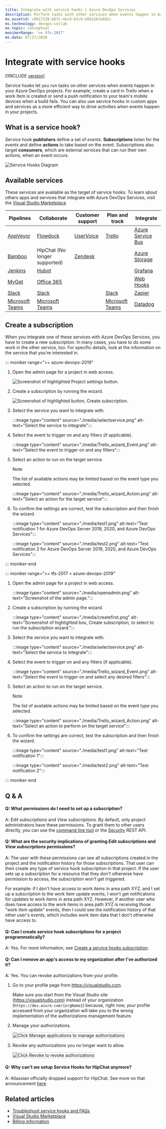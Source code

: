 ```yaml
---
title: Integrate with service hooks | Azure DevOps Services
description: Perform tasks with other services when events happen in Azure DevOps Services projects
ms.assetid: c0617128-b67c-4ec4-b1c9-e65e1b3ab82c
ms.technology: devops-collab
ms.topic: conceptual
monikerRange: '>= tfs-2017'
ms.date: 07/27/2020
---
```


# Integrate with service hooks

[!INCLUDE [version](../includes/version-tfs-2017-through-vsts.md)]

Service hooks let you run tasks on other services when events happen in your Azure DevOps 
projects. For example, create a card in Trello when a work item is created 
or send a push notification to your team's mobile devices when a build fails. You can also use service hooks in custom apps and services as a more efficient way to drive activities when events happen in your projects.

## What is a service hook?

Service hook **publishers** define a set of *events*. **Subscriptions** listen for the *events* and 
define **actions** to take based on the event. 
Subscriptions also target **consumers**, which are external services that can run their own actions, 
when an event occurs.

![Service Hooks Diagram](./media/service-hooks.png)

## Available services

These services are available as the target of service hooks. To learn about others apps and services that 
integrate with Azure DevOps Services, visit the [Visual Studio Marketplace](https://marketplace.visualstudio.com/#AzureDevOpsServices)

Pipelines                  |  Collaborate 	                    | Customer support	                    | Plan and track 	             | Integrate
-------------------		           |  -------------	                    | ----------------		                | ---------		                 | -------
[AppVeyor](https://www.appveyor.com/docs/) | [Flowdock](https://www.flowdock.com/api/integration-getting-started) | [UserVoice](https://feedback.uservoice.com/knowledgebase/articles/363410-vsts-azure-devops-integration)  | [Trello](./services/trello.md) | [Azure Service Bus](../pipelines/tasks/utility/publish-to-azure-service-bus.md)
[Bamboo](https://confluence.atlassian.com/bamboo/enabling-webhooks-946626050.html)	   |	HipChat (No longer supported)	|	[Zendesk](https://support.zendesk.com/hc/articles/204890268-Creating-webhooks-with-the-HTTP-target) 		|  |	[Azure Storage](https://docs.microsoft.com/azure/azure-functions/functions-integrate-storage-queue-output-binding)
[Jenkins](./services/jenkins.md)   |	[Hubot](https://hubot.github.com/docs/)	|											|			|	[Grafana](./services/grafana.md) |
[MyGet](https://docs.myget.org/docs/reference/webhooks)	   |	[Office 365](https://docs.microsoft.com/office/office-365-management-api/office-365-management-activity-api-reference#start-a-subscription)	|											|			|	[Web Hooks](./services/webhooks.md) |
[Slack](./services/slack.md)	   |[Slack](./services/slack.md)	|	|	[Slack](./services/slack.md)	| [Zapier](https://zapier.com/apps/webhook/integrations) 
| [Microsoft Teams](./services/teams.md) | [Microsoft Teams](./services/teams.md) |   |[Microsoft Teams](./services/teams.md) | [Datadog](./services/datadog.md)  

## Create a subscription

When you integrate one of these services with Azure DevOps Services, 
you have to create a new subscription. In many cases, 
you have to do some work in the other service, too. For specific details, 
look at the information on the service that you're interested in.

::: moniker range=">= azure-devops-2019"

1.	Open the admin page for a project in web access.
    
    <img alt="Screenshot of highlighted Project settings button." src="./media/devops-service-hooks.png" />

2. 	Create a subscription by running the wizard.

    ![Screenshot of highlighted button, Create subscription.](./media/devops-create-subscription.png)
 
3.	Select the service you want to integrate with.

    :::image type="content" source="./media/selectservice.png" alt-text="Select the service to integrate":::   
 
4.	Select the event to trigger on and any filters (if applicable).

    :::image type="content" source="./media/Trello_wizard_Event.png" alt-text="Select the event to trigger on and any filters":::  
 
5.	Select an action to run on the target service. 

	> [!NOTE]
    > The list of available actions may be limited based on the event type you selected. 

    :::image type="content" source="./media/Trello_wizard_Action.png" alt-text="Select an action for the target service":::  

6.	To confirm the settings are correct, test the subscription and then finish the wizard.

    :::image type="content" source="./media/test1.png" alt-text="Test notification 1 for Azure DevOps Server 2019, 2020, and Azure DevOps Services":::  
	
    :::image type="content" source="./media/test2.png" alt-text="Test notification 2 for Azure DevOps Server 2019, 2020, and Azure DevOps Services":::  
 
::: moniker-end

::: moniker range=">= tfs-2017 < azure-devops-2019"

1.	Open the admin page for a project in web access.

    :::image type="content" source="./media/openadmin.png" alt-text="Screenshot of the admin page."::: 

2. 	Create a subscription by running the wizard.

    :::image type="content" source="./media/createfirst.png" alt-text="Screenshot of highlighted box, Create subscription, to select to run the subscription wizard."::: 
 
3.	Select the service you want to integrate with.

    :::image type="content" source="./media/selectservice.png" alt-text="Select the service to integrate":::  
 
4.	Select the event to trigger on and any filters (if applicable).

    :::image type="content" source="./media/Trello_wizard_Event.png" alt-text="Select the event to trigger on and select any desired filters":::  
 
5.	Select an action to run on the target service. 

	> [!NOTE]
    > The list of available actions may be limited based on the event type you selected. 

    :::image type="content" source="./media/Trello_wizard_Action.png" alt-text="Select an action to perform on the target service":::  

6.	To confirm the settings are correct, test the subscription and then finish the wizard.

    :::image type="content" source="./media/test1.png" alt-text="Test notification 1":::  
	
    :::image type="content" source="./media/test2.png" alt-text="Test notification 2":::  
 
::: moniker-end

## Q & A

<!-- BEGINSECTION class="md-qanda" -->

<a id="subscription-permissions" /> 

#### Q: What permissions do I need to set up a subscription?

A: *Edit subscriptions* and *View subscriptions*. By default, only project administrators 
have these permissions. To grant them to other users directly, you can use the [command line tool](../organizations/security/manage-tokens-namespaces.md) or the [Security](/rest/api/azure/devops/security/) REST API. 

#### Q: What are the security implications of granting *Edit subscriptions* and *View subscriptions* permissions?

A: The user with these permissions can see all subscriptions created in the 
project and the notification history for those subscriptions. That user can then 
create any type of service hook subscription in that project. If the user sets up a 
subscription for a resource that they don't otherwise have permission to access, the 
subscription won't get triggered. 

For example: if I don't have access to work items in area path XYZ, and I set up a 
subscription to the work item update events, I won't get notifications for updates 
to work items in area path XYZ. However, if another user who does have access to the work 
items in area path XYZ is receiving those "work item update" events, then I could see the 
notification history of that other user's events, which includes work item data that I 
don't otherwise have access to.

#### Q: Can I create service hook subscriptions for a project programmatically?

A: Yes. For more information, see [Create a service hooks subscription](create-subscription.md).

#### Q: Can I remove an app's access to my organization after I've authorized it?

A: Yes. You can revoke authorizations from your profile.

1. 	Go to your profile page from https://visualstudio.com. 

	Make sure you start from the Visual Studio site (https://visualstudio.com) 
	instead of your organization (```https://dev.azure.com/{orgName}```) because, right now, 
	your profile accessed from your organization will take you to the wrong implementation 
	of the authorizations management feature.

2.	Manage your authorizations.
	
	<img alt="Click Manage applications to manage authorizations" src="./media/Profile-manage-applications.png" style="border: 1px solid #CCCCCC" />	
	
3.	Revoke any authorizations you no longer want to allow.

	<img alt="Click Revoke to revoke authorizations" src="./media/authorizations.png" style="border: 1px solid #CCCCCC" />
	
#### Q: Why can't we setup Service Hooks for HipChat anymore?

A: Atlassian officially dropped support for HipChat. See more on that announcement [here](https://www.atlassian.com/partnerships/slack/faq#faq-3ccc5a61-711b-4ef2-9ca2-3a34b2ec143b).


<!-- ENDSECTION -->



## Related articles

* [Troubleshoot service hooks and FAQs](troubleshoot.md)
* [Visual Studio Marketplace](https://marketplace.visualstudio.com/azuredevops)
* [Billing information](../organizations/billing/index.md)



